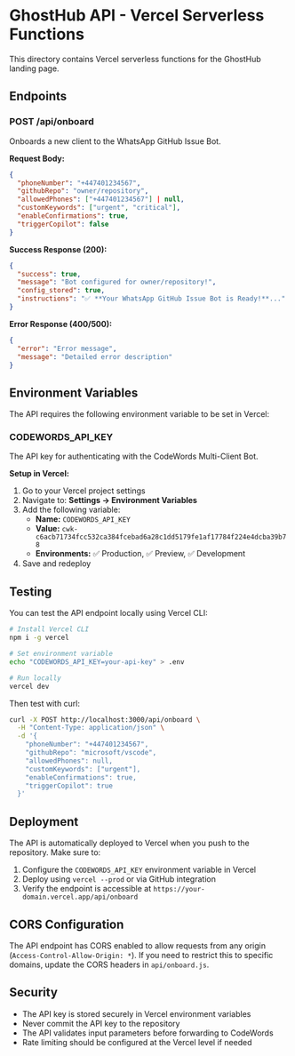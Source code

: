 # GhostHub API - Vercel Serverless Functions

This directory contains Vercel serverless functions for the GhostHub landing page.

## Endpoints

### POST /api/onboard

Onboards a new client to the WhatsApp GitHub Issue Bot.

**Request Body:**
```json
{
  "phoneNumber": "+447401234567",
  "githubRepo": "owner/repository",
  "allowedPhones": ["+447401234567"] | null,
  "customKeywords": ["urgent", "critical"],
  "enableConfirmations": true,
  "triggerCopilot": false
}
```

**Success Response (200):**
```json
{
  "success": true,
  "message": "Bot configured for owner/repository!",
  "config_stored": true,
  "instructions": "✅ **Your WhatsApp GitHub Issue Bot is Ready!**..."
}
```

**Error Response (400/500):**
```json
{
  "error": "Error message",
  "message": "Detailed error description"
}
```

## Environment Variables

The API requires the following environment variable to be set in Vercel:

### CODEWORDS_API_KEY

The API key for authenticating with the CodeWords Multi-Client Bot.

**Setup in Vercel:**
1. Go to your Vercel project settings
2. Navigate to: **Settings → Environment Variables**
3. Add the following variable:
   - **Name:** `CODEWORDS_API_KEY`
   - **Value:** `cwk-c6acb71734fcc532ca384fcebad6a28c1dd5179fe1af17784f224e4dcba39b78`
   - **Environments:** ✅ Production, ✅ Preview, ✅ Development
4. Save and redeploy

## Testing

You can test the API endpoint locally using Vercel CLI:

```bash
# Install Vercel CLI
npm i -g vercel

# Set environment variable
echo "CODEWORDS_API_KEY=your-api-key" > .env

# Run locally
vercel dev
```

Then test with curl:

```bash
curl -X POST http://localhost:3000/api/onboard \
  -H "Content-Type: application/json" \
  -d '{
    "phoneNumber": "+447401234567",
    "githubRepo": "microsoft/vscode",
    "allowedPhones": null,
    "customKeywords": ["urgent"],
    "enableConfirmations": true,
    "triggerCopilot": true
  }'
```

## Deployment

The API is automatically deployed to Vercel when you push to the repository. Make sure to:

1. Configure the `CODEWORDS_API_KEY` environment variable in Vercel
2. Deploy using `vercel --prod` or via GitHub integration
3. Verify the endpoint is accessible at `https://your-domain.vercel.app/api/onboard`

## CORS Configuration

The API endpoint has CORS enabled to allow requests from any origin (`Access-Control-Allow-Origin: *`). If you need to restrict this to specific domains, update the CORS headers in `api/onboard.js`.

## Security

- The API key is stored securely in Vercel environment variables
- Never commit the API key to the repository
- The API validates input parameters before forwarding to CodeWords
- Rate limiting should be configured at the Vercel level if needed
